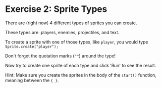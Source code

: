 # Exercise 2: Sprite Types

There are (right now) 4 different types of sprites you can create.

These types are: players, enemies, projectiles, and text.

To create a sprite with one of those types, like `player`, you would type `Sprite.create("player");`

Don't forget the quotation marks (`""`) around the type!

Now try to create one sprite of each type and click 'Run' to see the result.

Hint: Make sure you create the sprites in the body of the `start()` function, meaning between the `{ }`.